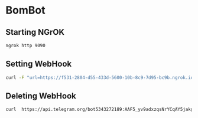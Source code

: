 # BomBot

## Starting NGrOK

```sh
ngrok http 9090
```

## Setting WebHook

```sh
curl -F "url=https://f531-2804-d55-433d-5600-10b-8c9-7d95-bc9b.ngrok.io" https://api.telegram.org/bot5343272189:AAF5_yv9adxzqsNrYCqAY5jakgb4GqZFGBc/setWebhook
```

## Deleting WebHook

```sh
curl  https://api.telegram.org/bot5343272189:AAF5_yv9adxzqsNrYCqAY5jakgb4GqZFGBc/deleteWebhook
```
